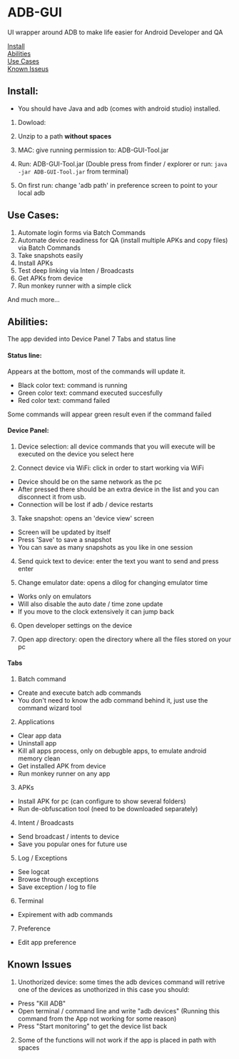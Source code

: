 # ADB-GUI
UI wrapper around ADB to make life easier for Android Developer and QA

[Install](https://github.com/yapplications/ADB-GUI/blob/master/README.md#install) </br>
[Abilities](https://github.com/yapplications/ADB-GUI/blob/master/README.md#abilities) </br>
[Use Cases](https://github.com/yapplications/ADB-GUI/blob/master/README.md#use-cases) </br>
[Known Isseus](https://github.com/yapplications/ADB-GUI/blob/master/README.md#known-issues) </br>

## Install:

* You should have Java and adb (comes with android studio) installed.

1. Dowload: 

2. Unzip to a path **without spaces**  

3. MAC: give running permission to: ADB-GUI-Tool.jar

4. Run: ADB-GUI-Tool.jar (Double press from finder / explorer or run: `java -jar ADB-GUI-Tool.jar` from terminal)

5. On first run: change 'adb path' in preference screen to point to your local adb

## Use Cases:

1. Automate login forms via Batch Commands
2. Automate device readiness for QA (install multiple APKs and copy files) via Batch Commands
3. Take snapshots easily
4. Install APKs
5. Test deep linking via Inten / Broadcasts
6. Get APKs from device
7. Run monkey runner with a simple click

And much more...

## Abilities:

The app devided into Device Panel 7 Tabs and status line

#### Status line:

Appears at the bottom, most of the commands will update it.

  * Black color text: command is running
  * Green color text: command executed succesfully
  * Red   color text: command failed

Some commands will appear green result even if the command failed

#### Device Panel:

1. Device selection: all device commands that you will execute will be executed on the device you select here

2. Connect device via WiFi: click in order to start working via WiFi
  * Device should be on the same network as the pc
  * After pressed there should be an extra device in the list and you can disconnect it from usb.
  * Connection will be lost if adb / device restarts

3. Take snapshot: opens an 'device view' screen
  * Screen will be updated by itself
  * Press 'Save' to save a snapshot
  * You can save as many snapshots as you like in one session

4. Send quick text to device: enter the text you want to send and press enter

5. Change emulator date: opens a dilog for changing emulator time
  * Works only on emulators
  * Will also disable the auto date / time zone update
  * If you move to the clock extensively it can jump back

6. Open developer settings on the device

7. Open app directory: open the directory where all the files stored on your pc

#### Tabs

1. Batch command
  * Create and execute batch adb commands
  * You don't need to know the adb command behind it, just use the command wizard tool

2. Applications
  * Clear app data
  * Uninstall app
  * Kill all apps process, only on debugble apps, to emulate android memory clean
  * Get installed APK from device
  * Run monkey runner on any app

3. APKs
 * Install APK for pc (can configure to show several folders)
 * Run de-obfuscation tool (need to be downloaded separately)

4. Intent / Broadcasts
 * Send broadcast / intents to device
 * Save you popular ones for future use

5. Log / Exceptions
 * See logcat
 * Browse through exceptions
 * Save exception / log to file

6. Terminal
  * Expirement with adb commands

7. Preference
  * Edit app preference
  
## Known Issues

1. Unothorized device: some times the adb devices command will retrive one of the devices as unothorized in this case you should:
  * Press "Kill ADB"
  * Open terminal / command line and write "adb devices" (Running this command from the App not working for some reason)
  * Press "Start monitoring" to get the device list back

2. Some of the functions will not work if the app is placed in path with spaces
